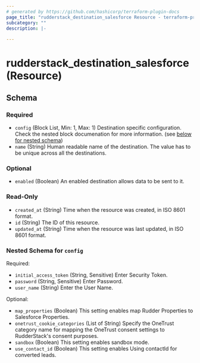 ```yaml
---
# generated by https://github.com/hashicorp/terraform-plugin-docs
page_title: "rudderstack_destination_salesforce Resource - terraform-provider-rudderstack"
subcategory: ""
description: |-
  
---
```


# rudderstack_destination_salesforce (Resource)





<!-- schema generated by tfplugindocs -->
## Schema

### Required

- `config` (Block List, Min: 1, Max: 1) Destination specific configuration. Check the nested block documenation for more information. (see [below for nested schema](#nestedblock--config))
- `name` (String) Human readable name of the destination. The value has to be unique across all the destinations.

### Optional

- `enabled` (Boolean) An enabled destination allows data to be sent to it.

### Read-Only

- `created_at` (String) Time when the resource was created, in ISO 8601 format.
- `id` (String) The ID of this resource.
- `updated_at` (String) Time when the resource was last updated, in ISO 8601 format.

<a id="nestedblock--config"></a>
### Nested Schema for `config`

Required:

- `initial_access_token` (String, Sensitive) Enter Security Token.
- `password` (String, Sensitive) Enter Password.
- `user_name` (String) Enter the User Name.

Optional:

- `map_properties` (Boolean) This setting enables map Rudder Properties to Salesforce Properties.
- `onetrust_cookie_categories` (List of String) Specify the OneTrust category name for mapping the OneTrust consent settings to RudderStack's consent purposes.
- `sandbox` (Boolean) This setting enables sandbox mode.
- `use_contact_id` (Boolean) This setting enables Using contactId for converted leads.


